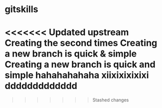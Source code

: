 # gitskills
<<<<<<< Updated upstream
Creating the second times
Creating a new branch is quick & simple
Creating a new branch is quick and simple
hahahahahaha
xiixixixixixi
ddddddddddddd
=======
>>>>>>> Stashed changes
